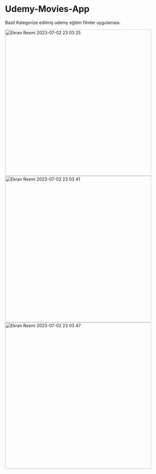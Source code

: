 # Udemy-Movies-App

Basit Kategorize edilmiş udemy eğitim filmler uygulaması.


<img width="479" alt="Ekran Resmi 2023-07-02 23 03 25" src="https://github.com/hakanngul/Udemy-Movies-App/assets/34252239/fd8a1baa-740b-4ea2-b0cd-cd9d0e882738"> 
<img width="479" alt="Ekran Resmi 2023-07-02 23 03 41" src="https://github.com/hakanngul/Udemy-Movies-App/assets/34252239/ed0a0212-22a8-4560-981e-f92a187776b0">
<img width="479" alt="Ekran Resmi 2023-07-02 23 03 47" src="https://github.com/hakanngul/Udemy-Movies-App/assets/34252239/1ba80e1f-53cd-4809-b15e-a140fece5b6c">
